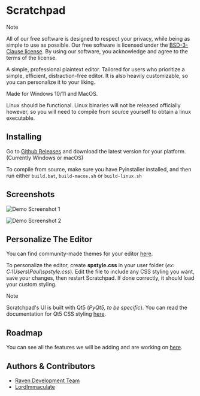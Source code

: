 
# Scratchpad

> [!NOTE]
> All of our free software is designed to respect your privacy, while being as simple to use as possible. Our free software is licensed under the [BSD-3-Clause license](https://ravendevteam.org/files/BSD-3-Clause.txt). By using our software, you acknowledge and agree to the terms of the license.

A simple, professional plaintext editor. Tailored for users who prioritize a simple, efficient, distraction-free editor. It is also heavily customizable, so you can personalize it to your liking.

Made for Windows 10/11 and MacOS.

Linux should be functional. Linux binaries will not be released officially however, so you will need to compile from source yourself to obtain a linux executable.

## Installing
Go to [Github Releases](https://github.com/ravendevteam/scratchpad/releases) and download the latest version for your platform. (Currently Windows or macOS)

To compile from source, make sure you have Pyinstaller installed, and then run either `build.bat`, `build-macos.sh` or `build-linux.sh`

## Screenshots

![Demo Screenshot 1](https://raw.githubusercontent.com/ravendevteam/scratchpad/refs/heads/main/demo_screenshot_1.png)

![Demo Screenshot 2](https://raw.githubusercontent.com/ravendevteam/scratchpad/refs/heads/main/demo_screenshot_2.png)

## Personalize The Editor

You can find community-made themes for your editor [here](https://github.com/ravendevteam/scratchpad-themes).

To personalize the editor, create **spstyle.css** in your user folder (*ex: C:\Users\Paul\spstyle.css*). Edit the file to include any CSS styling you want, save your changes, then restart Scratchpad. If done correctly, it should load your custom styling.

> [!NOTE]
> Scratchpad's UI is built with Qt5 (*PyQt5, to be specific*). You can read the documentation for Qt5 CSS styling [here](https://doc.qt.io/qt-5/stylesheet-syntax.html).

## Roadmap

You can see all the features we will be adding and are working on [here](https://github.com/orgs/ravendevteam/projects/2/views/1).
## Authors & Contributors

- [Raven Development Team](https://ravendevteam.org/)
- [LordImmaculate](https://github.com/lordimmaculate)
